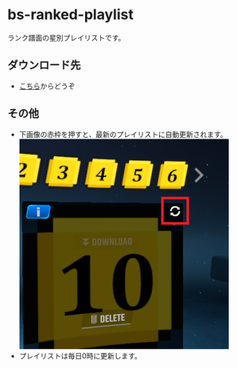 # bs-ranked-playlist

ランク譜面の星別プレイリストです。


## ダウンロード先

 * [こちら](https://github.com/jundoll/bs-ranked-playlist/releases/latest)からどうぞ


## その他
 - 下画像の赤枠を押すと、最新のプレイリストに自動更新されます。  
   ![Sync](img/sync.png)
 - プレイリストは毎日0時に更新します。
